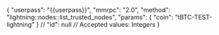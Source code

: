 {
    "userpass": "{{userpass}}",
    "mmrpc": "2.0",
    "method": "lightning::nodes::list_trusted_nodes",
    "params": {
        "coin": "tBTC-TEST-lightning"
    }
    // "id": null // Accepted values: Integers
}